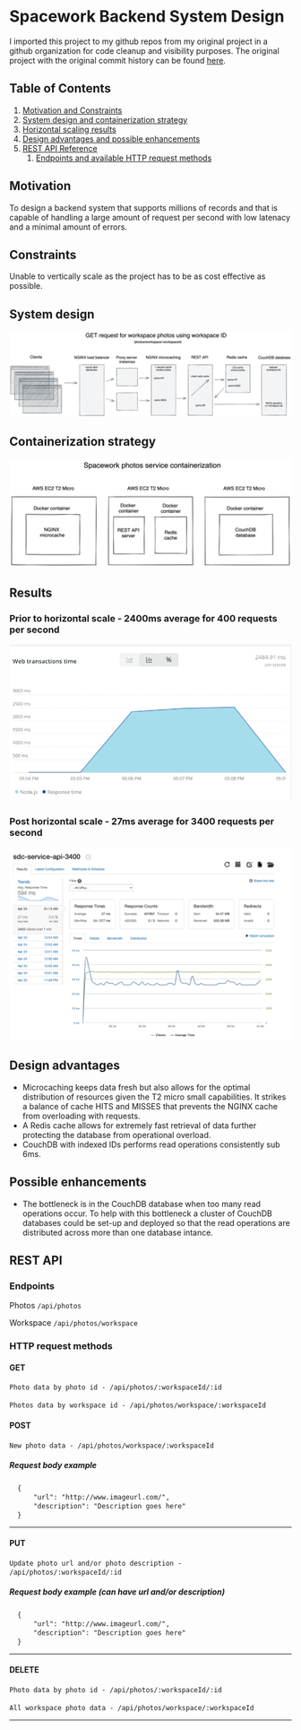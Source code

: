 # Spacework Backend System Design

I imported this project to my github repos from my original project in a github organization for code cleanup and visibility purposes. The original project with the original commit history can be found [here](https://github.com/sdc-wework/photos-service).

## Table of Contents

1. [Motivation and Constraints](#motivation)
1. [System design and containerization strategy](#system-design)
1. [Horizontal scaling results](#results)
1. [Design advantages and possible enhancements](#design-advantages)
1. [REST API Reference](#rest-api)
   1. [Endpoints and available HTTP request methods](#endpoints)

## Motivation

To design a backend system that supports millions of records and that is capable of handling a large amount of request per second with low latenacy and a minimal amount of errors.

## Constraints

Unable to vertically scale as the project has to be as cost effective as possible.

## System design

![System Design](https://raw.githubusercontent.com/aleksebastian/spacework-photos-service/main/systemDesignFiles/systemDesign.png)

## Containerization strategy

![Conteinarization Strategy](https://raw.githubusercontent.com/aleksebastian/spacework-photos-service/main/systemDesignFiles/containerization.png)

## Results

### Prior to horizontal scale - 2400ms average for 400 requests per second

![Before horizontally scaling](https://raw.githubusercontent.com/aleksebastian/spacework-photos-service/main/systemDesignFiles/startPerfomance.png)

### Post horizontal scale - 27ms average for 3400 requests per second

![After horizontally scaling](https://raw.githubusercontent.com/aleksebastian/spacework-photos-service/main/systemDesignFiles/finalPerformance.png)

## Design advantages

- Microcaching keeps data fresh but also allows for the optimal distribution of resources given the T2 micro small capabilities. It strikes a balance of cache HITS and MISSES that prevents the NGINX cache from overloading with requests.
- A Redis cache allows for extremely fast retrieval of data further protecting the database from operational overload.
- CouchDB with indexed IDs performs read operations consistently sub 6ms.

## Possible enhancements

- The bottleneck is in the CouchDB database when too many read operations occur. To help with this bottleneck a cluster of CouchDB databases could be set-up and deployed so that the read operations are distributed across more than one database intance.

## REST API

### Endpoints

Photos `/api/photos`

Workspace `/api/photos/workspace`

### HTTP request methods

#### GET

    Photo data by photo id - /api/photos/:workspaceId/:id

    Photos data by workspace id - /api/photos/workspace/:workspaceId

#### POST

    New photo data - /api/photos/workspace/:workspaceId

##### Request body example

```
  {
      "url": "http://www.imageurl.com/",
      "description": "Description goes here"
  }
```

---

#### PUT

    Update photo url and/or photo description - /api/photos/:workspaceId/:id

##### Request body example (can have url and/or description)

```
  {
      "url": "http://www.imageurl.com/",
      "description": "Description goes here"
  }
```

---

#### DELETE

    Photo data by photo id - /api/photos/:workspaceId/:id

    All workspace photo data - /api/photos/workspace/:workspaceId

---
